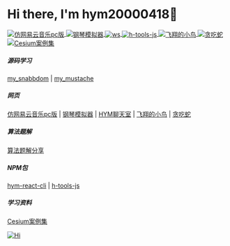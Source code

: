 <!-- 个人介绍 --> 
<h1>Hi there, I'm hym20000418👋</h1>

<!-- <image width='200' src='./image/logo.gif' /> -->

<!-- 仓库列表start -->
<p>
  <a href="https://music-eight-tau.vercel.app" title='仿网易云音乐pc版'>
    <img align="center" src="https://img.shields.io/badge/TS-仿网易云音乐pc版-E60026" alt="仿网易云音乐pc版" />
  </a>
  <a href="https://piano-teal.vercel.app/" title='钢琴模拟器'>
    <img align="center" src="https://img.shields.io/badge/HTML-钢琴模拟器-000000" alt="钢琴模拟器" />
  </a>
  <a href="https://ws-jade.vercel.app" title='ws'>
    <img align="center" src="https://img.shields.io/badge/WS-HYM聊天室-FCDA92" alt="ws" />
  </a>
  <a href="https://github.com/18023785187/h-tools" title='h-tools-js'>
    <img align="center" src="https://img.shields.io/badge/TS-h_tools_js-0EE5E7" alt="h-tools-js" />
  </a>
  <a href="https://18023785187.github.io/flappy_bird/" title='飞翔的小鸟'>
    <img align="center" src="https://img.shields.io/badge/Canvas-飞翔的小鸟-8BDCB1" alt="飞翔的小鸟" />
  </a>
  <a href="https://snake-path.vercel.app/" title='贪吃蛇'>
    <img align="center" src="https://img.shields.io/badge/TS-贪吃蛇-00FF00" alt="贪吃蛇" />
  </a>
  <a href="https://cesium-study.vercel.app/" title='Cesium案例集'>
    <img align="center" src="https://img.shields.io/badge/Cesium-Cesium案例集-fce5cd" alt="Cesium案例集" />
  </a>
</p>
<p>
<h5>源码学习</h5>
<a href="https://github.com/18023785187/my_snabbdom" title='my_snabbdom'>my_snabbdom</a>
|
<a href="https://github.com/18023785187/my_mustache" title='my_mustache'>my_mustache</a>
<h5>网页</h5>
<a href="https://github.com/18023785187/music" title='仿网易云音乐pc版'>仿网易云音乐pc版</a>
|
<a href="https://github.com/18023785187/piano" title='钢琴模拟器'>钢琴模拟器</a>
|
<a href="https://github.com/18023785187/ws" title='ws'>HYM聊天室</a>
|
<a href="https://github.com/18023785187/flappy_bird" title='飞翔的小鸟'>飞翔的小鸟</a>
|
<a href="https://github.com/18023785187/snake-path" title='贪吃蛇'>贪吃蛇</a>
<h5>算法题解</h5>
<a href="https://github.com/18023785187/algorithm" title='algorithm'>算法题解分享</a>
<h5>NPM包</h5>
<a href="https://github.com/18023785187/hym-react-cli" title='hym-react-cli'>hym-react-cli</a>
|
<a href="https://github.com/18023785187/h-tools" title='h-tools-js'>h-tools-js</a>
<h5>学习资料</h5>
<a href="https://github.com/18023785187/cesium_study" title='Cesium案例集'>Cesium案例集</a>
</p>
<!-- 仓库列表end -->
<!-- 积分面板start -->
<a href="https://github.com/18023785187" title='Hi'>
  <img align="center" src="https://github-readme-stats.vercel.app/api?username=18023785187&count_private=true&show_icons=true&theme=tokyonight&custom_title=My%20GitHub%20Stats" alt="Hi" />
</a>
<!-- 积分面板end -->

